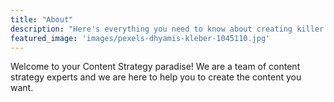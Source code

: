 ```yaml
---
title: "About"
description: "Here's everything you need to know about creating killer content in 3 simple words: Clear. Concise. Compelling. - DEMIAN FARNWORTH"
featured_image: 'images/pexels-dhyamis-kleber-1045110.jpg'
---
```

Welcome to your Content Strategy paradise! We are a team of content strategy experts and we are here to help you to create the content you want. 
